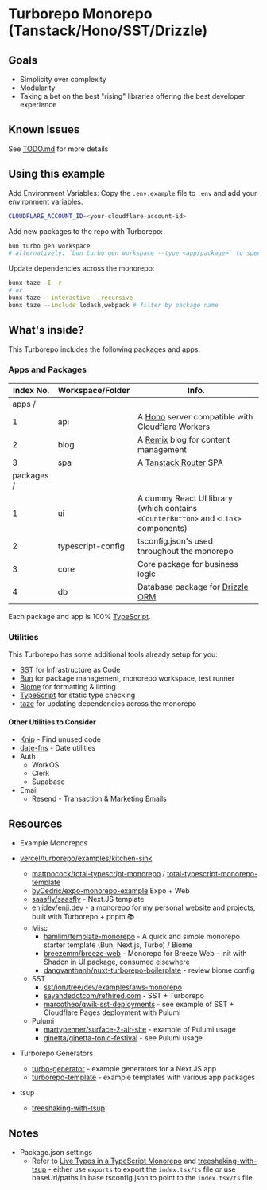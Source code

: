 # Turborepo Monorepo (Tanstack/Hono/SST/Drizzle)

## Goals

- Simplicity over complexity
- Modularity
- Taking a bet on the best "rising" libraries offering the best developer experience

## Known Issues

See [TODO.md](./TODO.md) for more details

## Using this example

Add Environment Variables:
Copy the `.env.example` file to `.env` and add your environment variables.

```sh
CLOUDFLARE_ACCOUNT_ID=<your-cloudflare-account-id>
```

Add new packages to the repo with Turborepo:

```sh
bun turbo gen workspace
# alternatively: `bun turbo gen workspace --type <app/package>` to specify the type of package to create
```

Update dependencies across the monorepo:

```sh
bunx taze -I -r
# or
bunx taze --interactive --recursive
bunx taze --include lodash,webpack # filter by package name
```

## What's inside?

This Turborepo includes the following packages and apps:

### Apps and Packages

| Index No.  | Workspace/Folder  | Info.                                                                               |
| ---------- | ----------------- | ----------------------------------------------------------------------------------- |
| apps /     |                   |                                                                                     |
| 1          | api               | A [Hono](https://hono.dev/) server compatible with Cloudflare Workers               |
| 2          | blog              | A [Remix](https://remix.run/) blog for content management                           |
| 3          | spa               | A [Tanstack Router](https://tanstack.com/router) SPA                                |
| packages / |                   |                                                                                     |
| 1          | ui                | A dummy React UI library (which contains `<CounterButton>` and `<Link>` components) |
| 2          | typescript-config | tsconfig.json's used throughout the monorepo                                        |
| 3          | core              | Core package for business logic                                                     |
| 4          | db                | Database package for [Drizzle ORM](https://drizzle.dev/)                             |

Each package and app is 100% [TypeScript](https://www.typescriptlang.org/).

### Utilities

This Turborepo has some additional tools already setup for you:

- [SST](https://sst.dev/) for Infrastructure as Code
- [Bun](https://bun.sh/) for package management, monorepo workspace, test runner
- [Biome](https://biomejs.dev/) for formatting & linting
- [TypeScript](https://www.typescriptlang.org/) for static type checking
- [taze](https://github.com/antfu-collective/taze) for updating dependencies across the monorepo

#### Other Utilities to Consider

- [Knip](https://github.com/webpro/knip) - Find unused code
- [date-fns](https://date-fns.org/) - Date utilities
- Auth
  - WorkOS
  - Clerk
  - Supabase
- Email
  - [Resend](https://resend.com/) - Transaction & Marketing Emails

## Resources

- Example Monorepos

- [vercel/turborepo/examples/kitchen-sink](https://github.com/vercel/turborepo/tree/ca29f0fa75ad2cf4c9640e8ffdef406e63961472/examples/kitchen-sink)
  - [mattpocock/total-typescript-monorepo](https://github.com/mattpocock/total-typescript-monorepo) / [total-typescript-monorepo-template](https://github.com/mattpocock/total-typescript-monorepo-template)
  - [byCedric/expo-monorepo-example](https://github.com/byCedric/expo-monorepo-example) Expo + Web
  - [saasfly/saasfly](https://github.com/saasfly/saasfly) - Next.JS template
  - [enjidev/enji.dev](https://github.com/enjidev/enji.dev) - a monorepo for my personal website and projects, built with Turborepo + pnpm 📚
  - Misc
    - [hamlim/template-monorepo](https://github.com/hamlim/template-monorepo) - A quick and simple monorepo starter template (Bun, Next.js, Turbo) / Biome
    - [breezemm/breeze-web](https://github.com/breezemm/breeze-web) - Monorepo for Breeze Web - init with Shadcn in UI package, consumed elsewhere
    - [dangvanthanh/nuxt-turborepo-boilerplate](https://github.com/dangvanthanh/nuxt-turborepo-boilerplate) - review biome config
  - SST
    - [sst/ion/tree/dev/examples/aws-monorepo](https://github.com/sst/ion/tree/dev/examples/aws-monorepo)
    - [sayandedotcom/refhired.com](https://github.com/sayandedotcom/refhired.com) - SST + Turborepo
    - [marcotheo/qwik-sst-deployments](https://github.com/marcotheo/qwik-sst-deployments) - see example of SST + Cloudflare Pages deployment with Pulumi
  - Pulumi
    - [martypenner/surface-2-air-site](https://github.com/martypenner/surface-2-air-site) - example of Pulumi usage
    - [ginetta/ginetta-tonic-festival](https://github.com/ginetta/ginetta-tonic-festival/blob/bcbefd4b3acf6df100b687295f73fc469b984e55/infrastructure/package.json) - see Pulumi usage

- Turborepo Generators
  - [turbo-generator](https://github.com/eXodes/turbo-generator) - example generators for a Next.JS app
  - [turborepo-template](https://github.com/dhoniaridho/turborepo-template/tree/main/turbo/generators) - example templates with various app packages

- tsup
  - [treeshaking-with-tsup](https://dorshinar.me/posts/treeshaking-with-tsup)

## Notes

- Package.json settings
  - Refer to [Live Types in a TypeScript Monorepo](https://colinhacks.com/essays/live-types-typescript-monorepo?q=1) and [treeshaking-with-tsup](https://dorshinar.me/posts/treeshaking-with-tsup) - either use `exports` to export the `index.tsx/ts` file or use baseUrl/paths in base tsconfig.json to point to the `index.tsx/ts` file
